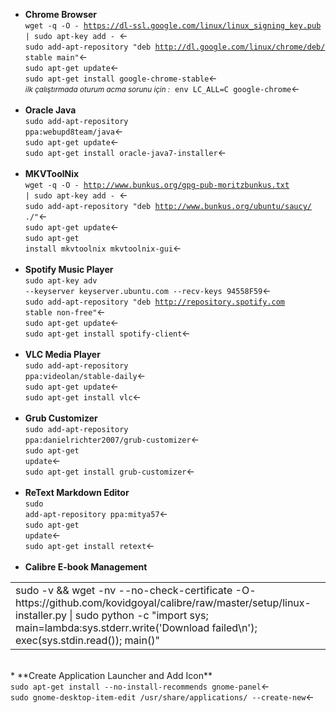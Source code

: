 * **Chrome Browser**
<br><code>wget -q -O - https://dl-ssl.google.com/linux/linux_signing_key.pub | sudo apt-key add - </code>&larr;
<br><code>sudo add-apt-repository "deb http://dl.google.com/linux/chrome/deb/ stable main"</code>&larr;
<br><code>sudo apt-get update</code>&larr;
<br><code>sudo apt-get install google-chrome-stable</code>&larr;
<br><small>*ilk çalıştırmada oturum acma sorunu için :*</small>&nbsp; <code>env LC_ALL=C google-chrome</code>&larr;
<br><br>
* **Oracle Java**
<br><code>sudo add-apt-repository ppa:webupd8team/java</code>&larr;
<br><code>sudo apt-get update</code>&larr;
<br><code>sudo apt-get install oracle-java7-installer</code>&larr;
<br><br>
* **MKVToolNix**
<br><code>wget -q -O - http://www.bunkus.org/gpg-pub-moritzbunkus.txt | sudo apt-key add - </code>&larr;
<br><code>sudo add-apt-repository "deb http://www.bunkus.org/ubuntu/saucy/ ./"</code>&larr;
<br><code>sudo apt-get update</code>&larr;
<br><code>sudo apt-get install mkvtoolnix mkvtoolnix-gui</code>&larr;
<br><br>
* **Spotify Music Player**
<br><code>sudo apt-key adv --keyserver keyserver.ubuntu.com --recv-keys 94558F59</code>&larr;
<br><code>sudo add-apt-repository "deb http://repository.spotify.com stable non-free"</code>&larr;
<br><code>sudo apt-get update</code>&larr;
<br><code>sudo apt-get install spotify-client</code>&larr;
<br><br>
* **VLC Media Player**
<br><code>sudo add-apt-repository ppa:videolan/stable-daily</code>&larr;
<br><code>sudo apt-get update</code>&larr;
<br><code>sudo apt-get install vlc</code>&larr;
<br><br>
* **Grub Customizer**
<br><code>sudo add-apt-repository ppa:danielrichter2007/grub-customizer</code>&larr;
<br><code>sudo apt-get update</code>&larr;
<br><code>sudo apt-get install grub-customizer</code>&larr;
<br><br>
* **ReText Markdown Editor**
<br><code>sudo add-apt-repository ppa:mitya57</code>&larr;
<br><code>sudo apt-get update</code>&larr;
<br><code>sudo apt-get install retext</code>&larr;
<br><br>
* **Calibre E-book Management**
<table><tr><td>sudo -v && wget -nv --no-check-certificate -O- https://github.com/kovidgoyal/calibre/raw/master/setup/linux-installer.py | sudo python -c "import sys; main=lambda:sys.stderr.write('Download failed\n'); exec(sys.stdin.read()); main()"</td></tr></table>
<br>
* **Create Application Launcher and Add Icon**
<br><code>sudo apt-get install --no-install-recommends gnome-panel</code>&larr;
<br><code>sudo gnome-desktop-item-edit /usr/share/applications/ --create-new</code>&larr;
<br><br>